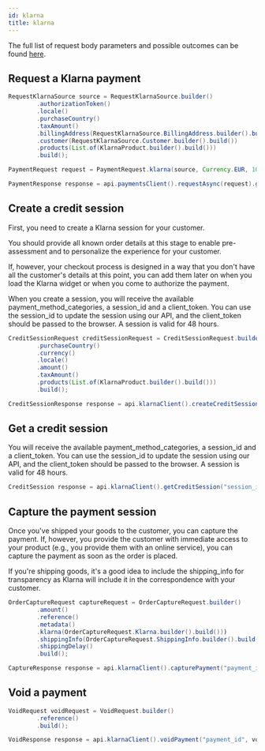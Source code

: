 ```yaml
---
id: klarna
title: klarna
---
```


The full list of request body parameters and possible outcomes can be found [here](https://docs.checkout.com/payments/payment-methods/invoice-and-pay-later/klarna).

## Request a Klarna payment

```java
RequestKlarnaSource source = RequestKlarnaSource.builder()
        .authorizationToken()
        .locale()
        .purchaseCountry()
        .taxAmount()
        .billingAddress(RequestKlarnaSource.BillingAddress.builder().build())
        .customer(RequestKlarnaSource.Customer.builder().build())
        .products(List.of(KlarnaProduct.builder().build()))
        .build();

PaymentRequest request = PaymentRequest.klarna(source, Currency.EUR, 10L);

PaymentResponse response = api.paymentsClient().requestAsync(request).get();
```
## Create a credit session

First, you need to create a Klarna session for your customer.

You should provide all known order details at this stage to enable pre-assessment and to personalize the experience for your customer.

If, however, your checkout process is designed in a way that you don't have all the customer's details at this point, you can add them later on when you load the Klarna widget or when you come to authorize the payment.

When you create a session, you will receive the available payment_method_categories, a session_id and a client_token. You can use the session_id to update the session using our API, and the client_token should be passed to the browser. A session is valid for 48 hours.

```java
CreditSessionRequest creditSessionRequest = CreditSessionRequest.builder()
        .purchaseCountry()
        .currency()
        .locale()
        .amount()
        .taxAmount()
        .products(List.of(KlarnaProduct.builder().build()))
        .build();

CreditSessionResponse response = api.klarnaClient().createCreditSession(creditSessionRequest).get();
```

## Get a credit session

You will receive the available payment_method_categories, a session_id and a client_token. You can use the session_id to update the session using our API, and the client_token should be passed to the browser. A session is valid for 48 hours.

```java
CreditSession response = api.klarnaClient().getCreditSession("session_id").get();
```

## Capture the payment session

Once you've shipped your goods to the customer, you can capture the payment. If, however, you provide the customer with immediate access to your product (e.g., you provide them with an online service), you can capture the payment as soon as the order is placed.

If you're shipping goods, it's a good idea to include the shipping_info for transparency as Klarna will include it in the correspondence with your customer.

```java
OrderCaptureRequest captureRequest = OrderCaptureRequest.builder()
        .amount()
        .reference()
        .metadata()
        .klarna(OrderCaptureRequest.Klarna.builder().build()))
        .shippingInfo(OrderCaptureRequest.ShippingInfo.builder().build())
        .shippingDelay()
        .build();

CaptureResponse response = api.klarnaClient().capturePayment("payment_id", captureRequest).get();
```

## Void a payment

```java
VoidRequest voidRequest = VoidRequest.builder()
        .reference()
        .build();

VoidResponse response = api.klarnaClient().voidPayment("payment_id", voidRequest).get();
```
